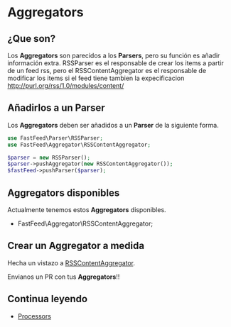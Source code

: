 # Aggregators

## ¿Que son?

Los **Aggregators** son parecidos a los **Parsers**, pero su función es añadir información extra. RSSParser es el
responsable de crear los items a partir de un feed rss, pero el RSSContentAggregator es el responsable de modificar los
items si el feed tiene tambien la expecificacion http://purl.org/rss/1.0/modules/content/

## Añadirlos a un Parser

Los **Aggregators** deben ser añadidos a un **Parser** de la siguiente forma.

``` php
use FastFeed\Parser\RSSParser;
use FastFeed\Aggregator\RSSContentAggregator;

$parser = new RSSParser();
$parser->pushAggregator(new RSSContentAggregator());
$fastFeed->pushParser($parser);
```

## Aggregators disponibles

Actualmente tenemos estos **Aggregators** disponibles.

+ FastFeed\Aggregator\RSSContentAggregator;


## Crear un Aggregator a medida

Hecha un vistazo a
[RSSContentAggregator](https://github.com/FastFeed/FastFeed/blob/master/src/FastFeed/Aggregator/RSSContentAggregator.php).

Envianos un PR con tus **Aggregators**!!

## Continua leyendo

+ [Processors](https://github.com/FastFeed/FastFeed/blob/master/doc/es/processors.md)